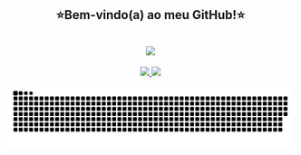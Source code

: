 <h2 align="center">⭐Bem-vindo(a) ao meu GitHub!⭐</h2>

<br>

<div align="center">
  <img height="160em" src="https://github.com/natali-schers/natali-schers.github.io/blob/main/img/natis.gif">
</div>

<br>

<div align="center">
  <a href="https://github.com/natali-schers">
  <img height="160em" src="https://github-readme-stats.vercel.app/api?username=natali-schers&show_icons=true&theme=dracula&include_all_commits=true&count_private=true"/>
  <img height="160em" src="https://github-readme-stats.vercel.app/api/top-langs/?username=natali-schers&layout=compact&langs_count=7&theme=dracula"/>
</div>
  
 ![Snake animation](https://github.com/natali-schers/natali-schers/blob/output/github-contribution-grid-snake.svg)
